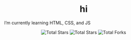 <h1 align="center">hi</h1>
I’m currently learning HTML, CSS, and JS

<p align="center">
<img src="https://komarev.com/ghpvc/?username=evantesecond&label=Total%20Views&color=b700bf&style=flat" alt="Total Stars" />
<img src="https://img.shields.io/badge/dynamic/json?&label=Total%20Stars&color=ff0000&style=flat&style=for-the-badge&query=%24.stars&url=https://api.github-star-counter.workers.dev/user/evantesecond" alt="Total Stars" ></a>
<img src="https://img.shields.io/badge/dynamic/json?&label=Total%20Forks&color=ff7700&style=flat&style=for-the-badge&query=%24.forks&url=https://api.github-star-counter.workers.dev/user/evantesecond" alt="Total Forks"></a> </p>
